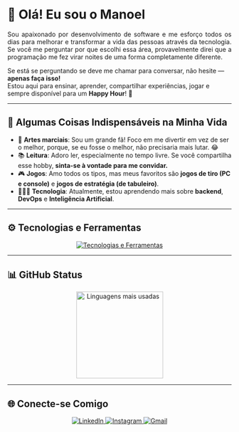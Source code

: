 # 👋 Olá! Eu sou o Manoel

<div align="justify"> 
Sou apaixonado por desenvolvimento de software e me esforço todos os dias para melhorar e transformar a vida das pessoas através da tecnologia.  
Se você me perguntar por que escolhi essa área, provavelmente direi que a programação me fez virar noites de uma forma completamente diferente.  
</div>

Se está se perguntando se deve me chamar para conversar, não hesite — **apenas faça isso!**  
Estou aqui para ensinar, aprender, compartilhar experiências, jogar e sempre disponível para um **Happy Hour**! 🎉

---

## 🧐 Algumas Coisas Indispensáveis na Minha Vida

- 🥋 **Artes marciais**: Sou um grande fã! Foco em me divertir em vez de ser o melhor, porque, se eu fosse o melhor, não precisaria mais lutar. 😂  
- 📚 **Leitura**: Adoro ler, especialmente no tempo livre. Se você compartilha esse hobby, **sinta-se à vontade para me convidar.**  
- 🎮 **Jogos**: Amo todos os tipos, mas meus favoritos são **jogos de tiro (PC e console)** e **jogos de estratégia (de tabuleiro)**.  
- 👨🏻‍💻 **Tecnologia**: Atualmente, estou aprendendo mais sobre **backend**, **DevOps** e **Inteligência Artificial**.  

---

## ⚙️ Tecnologias e Ferramentas
<p align="center">
  <a href="https://skillicons.dev">
    <img src="https://skillicons.dev/icons?i=git,github,linux,docker,kubernetes,postgresql,mongo,redis,java,typescript,nodejs,python,nestjs,npm,yarn,graphql,flask,express,django,sequelize,prisma,pytorch,maven,gradle,spring,hibernate,prometheus,grafana,kafka,rabbitmq,elasticsearch,postman,jenkins,terraform,aws&perline=7" alt="Tecnologias e Ferramentas" />
  </a>
</p>

---

## 📊 GitHub Status
<div align="center">  
  <img height="195px" src="https://github-readme-stats.vercel.app/api/top-langs/?username=manoelvgsilva&layout=compact&hide_border=true&title_color=87CEFA&text_color=87CEFA&bg_color=0d1117" alt="Linguagens mais usadas" />
</div>

---

## 🌐 Conecte-se Comigo
<div align="center">
  <a href="https://www.linkedin.com/in/manoel-code/">
    <img src="https://img.shields.io/badge/LinkedIn-000?style=for-the-badge&logo=linkedin&logoColor=0E76A8" alt="LinkedIn" />
  </a>
  <a href="https://instagram.com/dev_manoel">
    <img src="https://img.shields.io/badge/Instagram-000?style=for-the-badge&logo=instagram&logoColor=0E76A8" alt="Instagram" />
  </a>
  <a href="mailto:manoelvgsilva@gmail.com">
    <img src="https://img.shields.io/badge/Gmail-000?style=for-the-badge&logo=gmail&logoColor=0E76A8" alt="Gmail" />
  </a>
</div>
